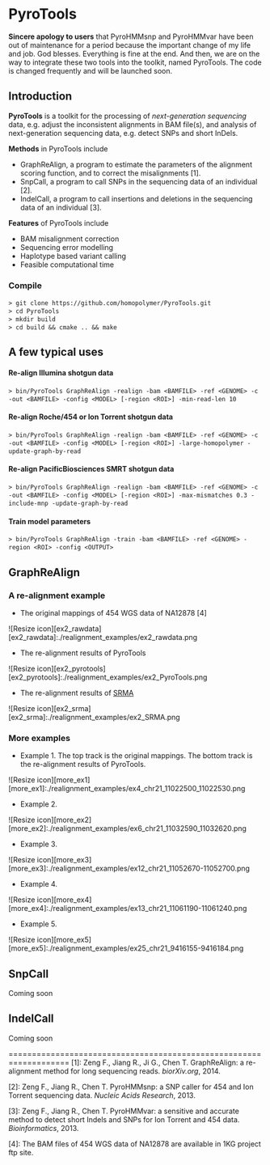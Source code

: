 PyroTools
===============

**Sincere apology to users** that PyroHMMsnp and PyroHMMvar have been out of maintenance for a period because the important change of my life and job.  God blesses.  Everything is fine at the end.  And then, we are on the way to integrate these two tools into the toolkit, named PyroTools.  The code is changed frequently and will be launched soon.

## Introduction

**PyroTools** is a toolkit for the processing of *next-generation sequencing* data, e.g. adjust the inconsistent alignments in BAM file(s), and analysis of next-generation sequencing data, e.g. detect SNPs and short InDels.

**Methods** in PyroTools include

- GraphReAlign, a program to estimate the parameters of the alignment scoring function, and to correct the misalignments \[1\].
- SnpCall, a program to call SNPs in the sequencing data of an individual \[2\].
- IndelCall, a program to call insertions and deletions in the sequencing data of an individual \[3\].


**Features** of PyroTools include

-  BAM misalignment correction 
-  Sequencing error modelling
-  Haplotype based variant calling
-  Feasible computational time

### Compile
	> git clone https://github.com/homopolymer/PyroTools.git
	> cd PyroTools
	> mkdir build
	> cd build && cmake .. && make 

## A few typical uses

#### Re-align Illumina shotgun data
	> bin/PyroTools GraphReAlign -realign -bam <BAMFILE> -ref <GENOME> -c -out <BAMFILE> -config <MODEL> [-region <ROI>] -min-read-len 10
	
#### Re-align Roche/454 or Ion Torrent shotgun data
	> bin/PyroTools GraphReAlign -realign -bam <BAMFILE> -ref <GENOME> -c -out <BAMFILE> -config <MODEL> [-region <ROI>] -large-homopolymer -update-graph-by-read
	
#### Re-align PacificBiosciences SMRT shotgun data
	> bin/PyroTools GraphReAlign -realign -bam <BAMFILE> -ref <GENOME> -c -out <BAMFILE> -config <MODEL> [-region <ROI>] -max-mismatches 0.3 -include-mnp -update-graph-by-read
	
#### Train model parameters
	> bin/PyroTools GraphReAlign -train -bam <BAMFILE> -ref <GENOME> -region <ROI> -config <OUTPUT>

## GraphReAlign

### A re-alignment example

- The original mappings of 454 WGS data of NA12878 \[4\]

![Resize icon][ex2_rawdata]
[ex2_rawdata]:./realignment_examples/ex2_rawdata.png

- The re-alignment results of PyroTools

![Resize icon][ex2_pyrotools]
[ex2_pyrotools]:./realignment_examples/ex2_PyroTools.png

- The re-alignment results of [SRMA](sourceforge.net/projects/srma/)

![Resize icon][ex2_srma]
[ex2_srma]:./realignment_examples/ex2_SRMA.png

### More examples

- Example 1.  The top track is the original mappings.  The bottom track is the re-alignment results of PyroTools.

![Resize icon][more_ex1]
[more_ex1]:./realignment_examples/ex4_chr21_11022500_11022530.png

- Example 2. 

![Resize icon][more_ex2]
[more_ex2]:./realignment_examples/ex6_chr21_11032590_11032620.png

- Example 3.

![Resize icon][more_ex3]
[more_ex3]:./realignment_examples/ex12_chr21_11052670-11052700.png

- Example 4.

![Resize icon][more_ex4]
[more_ex4]:./realignment_examples/ex13_chr21_11061190-11061240.png

- Example 5.

![Resize icon][more_ex5]
[more_ex5]:./realignment_examples/ex25_chr21_9416155-9416184.png


## SnpCall

Coming soon


## IndelCall

Coming soon


===================================================================
\[1\]: Zeng F., Jiang R., Ji G., Chen T. GraphReAlign: a re-alignment method for long sequencing reads. _biorXiv.org_, 2014.

\[2\]: Zeng F., Jiang R., Chen T. PyroHMMsnp: a SNP caller for 454 and Ion Torrent sequencing data. _Nucleic Acids Research_, 2013.

\[3\]: Zeng F., Jiang R., Chen T. PyroHMMvar: a sensitive and accurate method to detect short Indels and SNPs for Ion Torrent and 454 data. _Bioinformatics_, 2013.

\[4\]: The BAM files of 454 WGS data of NA12878 are available in 1KG project ftp site.





